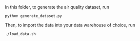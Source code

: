 In this folder, to generate the air quality dataset, run 
```
python generate_dataset.py
```

Then, to import the data into your data warehouse of choice, run

```
./load_data.sh
```

